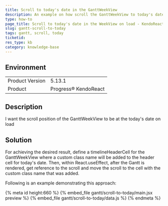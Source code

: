 ```yaml
---
title: Scroll to today's date in the GanttWeekView
description: An example on how scroll the GanttWeekView to today's date.
type: how-to
page_title: Scroll to today's date in the WeekView on load - KendoReact Gantt
slug: gantt-scroll-to-today
tags: gantt, scroll, today
ticketid: 
res_type: kb
category: knowledge-base
---
```


## Environment

<table>
    <tbody>
	    <tr>
	    	<td>Product Version</td>
	    	<td>5.13.1</td>
	    </tr>
	    <tr>
	    	<td>Product</td>
	    	<td>Progress® KendoReact</td>
	    </tr>
    </tbody> 
</table>


## Description

I want the scroll position of the GanttWeekView to be at the today's date on load

## Solution

For achieving the desired result, define a timelineHeaderCell for the GanttWeekView where a custom class name will be added to the header cell for today's date. Then, within React.useEffect, after the Gantt is rendered, get reference to the scroll and move the scroll to the cell with the custom class name that was added.

Following is an example demonstrating this approach:


{% meta id height:660 %}
{% embed_file gantt/scroll-to-today/main.jsx preview %}
{% embed_file gantt/scroll-to-today/data.js %}
{% endmeta %}
